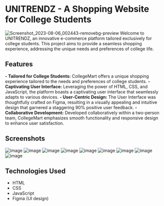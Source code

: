 # UNITRENDZ - A Shopping Website for College Students
![Screenshot_2023-08-06_002443-removebg-preview](https://github.com/Ketan-Sing-h/UniTrendz-Website/assets/102852482/856eea7f-6f95-4e5b-88cf-91ba5cea0beb)
Welcome to UNITRENDZ, an innovative e-commerce platform tailored exclusively for college students. This project aims to provide a seamless shopping experience, addressing the unique needs and preferences of college life.

## Features
**- Tailored for College Students:** CollegeMart offers a unique shopping experience tailored to the needs and preferences of college students.
**- Captivating User Interface:** Leveraging the power of HTML, CSS, and JavaScript, the platform boasts a captivating user interface that seamlessly adapts to various devices.
**- User-Centric Design:** The User Interface was thoughtfully crafted on Figma, resulting in a visually appealing and intuitive design that garnered a staggering 90% positive user feedback.
**- Collaborative Development:** Developed collaboratively within a two-person team, CollegeMart emphasizes smooth functionality and responsive design to enhance user satisfaction.

## Screenshots
![image](https://github.com/Ketan-Sing-h/UniTrendz-Website/assets/102852482/a24f3b31-9edb-4f09-9f80-95c37f096aeb)
![image](https://github.com/Ketan-Sing-h/UniTrendz-Website/assets/102852482/50aeeccf-c7a9-499f-84de-062edbdb0888)
![image](https://github.com/Ketan-Sing-h/UniTrendz-Website/assets/102852482/4dd412e7-f78b-46bc-b540-28f6e9105e55)
![image](https://github.com/Ketan-Sing-h/UniTrendz-Website/assets/102852482/e869a748-5075-426b-a5ec-946e93fbaedb)
![image](https://github.com/Ketan-Sing-h/UniTrendz-Website/assets/102852482/9c678bc7-0056-4f1f-9524-87b556e3754c)
![image](https://github.com/Ketan-Sing-h/UniTrendz-Website/assets/102852482/09fc797f-e62b-4ab5-9d68-e1381d1b9f9a)
![image](https://github.com/Ketan-Sing-h/UniTrendz-Website/assets/102852482/a085e4e8-beab-4605-8929-1157cea68da4)
![image](https://github.com/Ketan-Sing-h/UniTrendz-Website/assets/102852482/4c418027-d5d1-4844-9109-d97d5080a3e6)
![image](https://github.com/Ketan-Sing-h/UniTrendz-Website/assets/102852482/52bb7c5e-f350-4c01-990f-63122f28b5f4)

## Technologies Used
- HTML
- CSS
- JavaScript
- Figma (UI design)
